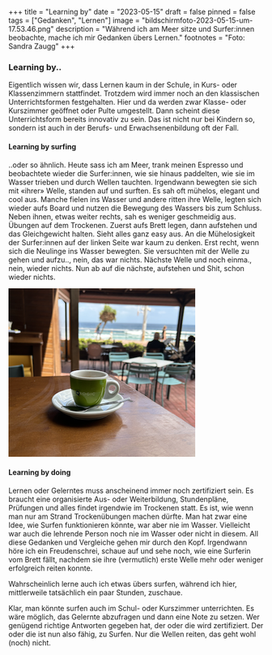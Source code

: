 +++
title = "Learning by"
date = "2023-05-15"
draft = false
pinned = false
tags = ["Gedanken", "Lernen"]
image = "bildschirmfoto-2023-05-15-um-17.53.46.png"
description = "Während ich am Meer sitze und Surfer:innen beobachte, mache ich mir Gedanken übers Lernen."
footnotes = "Foto: Sandra Zaugg"
+++
### Learning by..

Eigentlich wissen wir, dass Lernen kaum in der Schule, in Kurs- oder Klassenzimmern stattfindet. Trotzdem wird immer noch an den klassischen Unterrichtsformen festgehalten. Hier und da werden zwar Klasse- oder Kurszimmer geöffnet oder Pulte umgestellt. Dann scheint diese Unterrichtsform bereits innovativ zu sein. Das ist nicht nur bei Kindern so, sondern ist auch in der Berufs- und Erwachsenenbildung oft der Fall. 

#### Learning by surfing

..oder so ähnlich. Heute sass ich am Meer, trank meinen Espresso und beobachtete wieder die Surfer:innen, wie sie hinaus paddelten, wie sie im Wasser trieben und durch Wellen tauchten. Irgendwann bewegten sie sich mit «ihrer» Welle, standen auf und surften. Es sah oft mühelos, elegant und cool aus. Manche fielen ins Wasser und andere ritten ihre Welle, legten sich wieder aufs Board und nutzen die Bewegung des Wassers bis zum Schluss. Neben ihnen, etwas weiter rechts, sah es weniger geschmeidig aus. Übungen auf dem Trockenen. Zuerst aufs Brett legen, dann aufstehen und das Gleichgewicht halten. Sieht alles ganz easy aus. An die Mühelosigkeit der Surfer:innen auf der linken Seite war kaum zu denken. Erst recht, wenn sich die Neulinge ins Wasser bewegten. Sie versuchten mit der Welle zu gehen und aufzu.., nein, das war nichts. Nächste Welle und noch einma., nein, wieder nichts. Nun ab auf die nächste, aufstehen und Shit, schon wieder nichts. 

![](bildschirmfoto-2023-05-15-um-17.53.46.png)

#### Learning by doing

Lernen oder Gelerntes muss anscheinend immer noch zertifiziert sein. Es braucht eine organisierte Aus- oder Weiterbildung, Stundenpläne, Prüfungen und alles findet irgendwie im Trockenen statt. Es ist, wie wenn man nur am Strand Trockenübungen machen dürfte. Man hat zwar eine Idee, wie Surfen funktionieren könnte, war aber nie im Wasser. Vielleicht war auch die lehrende Person noch nie im Wasser oder nicht in diesem. All diese Gedanken und Vergleiche gehen mir durch den Kopf. Irgendwann höre ich ein Freudenschrei, schaue auf und sehe noch, wie eine Surferin vom Brett fällt, nachdem sie ihre (vermutlich) erste Welle mehr oder weniger erfolgreich reiten konnte. 

Wahrscheinlich lerne auch ich etwas übers surfen, während ich hier, mittlerweile tatsächlich ein paar Stunden, zuschaue. 

Klar, man könnte surfen auch im Schul- oder Kurszimmer unterrichten. Es wäre möglich, das Gelernte abzufragen und dann eine Note zu setzen. Wer genügend richtige Antworten gegeben hat, der oder die wird zertifiziert. Der oder die ist nun also fähig, zu Surfen. Nur die Wellen reiten, das geht wohl (noch) nicht.